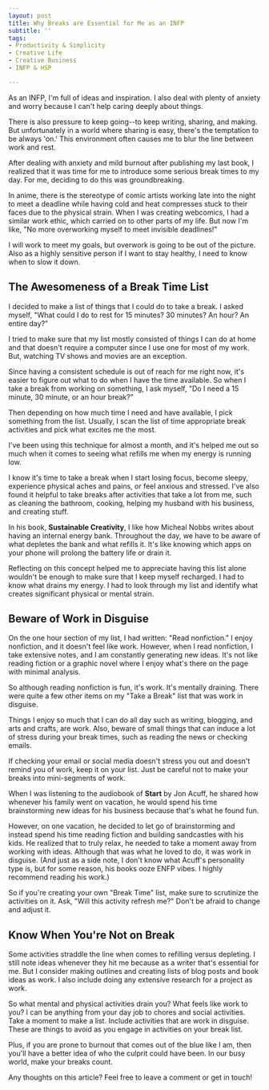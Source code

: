 ```yaml
---
layout: post
title: Why Breaks are Essential for Me as an INFP
subtitle: ''
tags:
- Productivity & Simplicity
- Creative Life
- Creative Business
- INFP & HSP

---
```

As an INFP,  I'm full of ideas and inspiration. I also deal with plenty of anxiety and worry because I can't help caring deeply about things.

There is also pressure to keep going--to keep writing, sharing, and making. But unfortunately in a world where sharing is easy, there's the temptation to be always 'on.' This environment often causes me to blur the line between work and rest.

After dealing with anxiety and mild burnout after publishing my last book, I realized that it was time for me to introduce some serious break times to my day. For me, deciding to do this was groundbreaking.

In anime, there is the stereotype of comic artists working late into the night to meet a deadline while having cold and heat compresses stuck to their faces due to the physical strain. When I was creating webcomics, I had a similar work ethic, which carried on to other parts of my life. But now I'm like, "No more overworking myself to meet invisible deadlines!" 

I will work to meet my goals, but overwork is going to be out of the picture. Also as a highly sensitive person if I want to stay healthy, I need to know when to slow it down. 

## The Awesomeness of a Break Time List

I decided to make a list of things that I could do to take a break. I asked myself, "What could I do to rest for 15 minutes? 30 minutes? An hour? An entire day?"

I tried to make sure that my list mostly consisted of things I can do at home and that doesn't require a computer since I use one for most of my work. But, watching TV shows and movies are an exception.

Since having a consistent schedule is out of reach for me right now, it's easier to figure out what to do when I have the time available. So when I take a break from working on something, I ask myself, "Do I need a 15 minute, 30 minute, or an hour break?"

Then depending on how much time I need and have available, I pick something from the list. Usually, I scan the list of time appropriate break activities and pick what excites me the most.

I've been using this technique for almost a month, and it's helped me out so much when it comes to seeing what refills me when my energy is running low.

I know it's time to take a break when I start losing focus, become sleepy, experience physical aches and pains, or feel anxious and stressed. I've also found it helpful to take breaks after activities that take a lot from me, such as cleaning the bathroom, cooking, helping my husband with his business, and creating stuff.

In his book, **Sustainable Creativity**, I like how Micheal Nobbs writes about having an internal energy bank. Throughout the day, we have to be aware of what depletes the bank and what refills it. It's like knowing which apps on your phone will prolong the battery life or drain it.

Reflecting on this concept helped me to appreciate having this list alone wouldn't be enough to make sure that I keep myself recharged. I had to know what drains my energy. I had to look through my list and identify what creates significant physical or mental strain.

## Beware of Work in Disguise

On the one hour section of my list, I had written: "Read nonfiction." I enjoy nonfiction, and it doesn't feel like work. However, when I read nonfiction, I take extensive notes, and I am constantly generating new ideas. It's not like reading fiction or a graphic novel where I enjoy what's there on the page with minimal analysis.

So although reading nonfiction is fun, it's work. It's mentally draining. There were quite a few other items on my "Take a Break" list that was work in disguise.

Things I enjoy so much that I can do all day such as writing, blogging, and arts and crafts, are work. Also, beware of small things that can induce a lot of stress during your break times, such as reading the news or checking emails.

If checking your email or social media doesn't stress you out and doesn't remind you of work, keep it on your list. Just be careful not to make your breaks into mini-segments of work.

When I was listening to the audiobook of **Start** by Jon Acuff, he shared how whenever his family went on vacation, he would spend his time brainstorming new ideas for his business because that's what he found fun.

However, on one vacation, he decided to let go of brainstorming and instead spend his time reading fiction and building sandcastles with his kids. He realized that to truly relax, he needed to take a moment away from working with ideas. Although that was what he loved to do, it was work in disguise. (And just as a side note, I don't know what Acuff's personality type is, but for some reason, his books ooze ENFP vibes. I highly recommend reading his work.)

So if you're creating your own "Break Time" list, make sure to scrutinize the activities on it. Ask, "Will this activity refresh me?" Don't be afraid to change and adjust it.

## Know When You're Not on Break

Some activities straddle the line when comes to refilling versus depleting. I still note ideas whenever they hit me because as a writer that's essential for me. But I consider making outlines and creating lists of blog posts and book ideas as work. I also include doing any extensive research for a project as work.

So what mental and physical activities drain you? What feels like work to you? I can be anything from your day job to chores and social activities. Take a moment to make a list. Include activities that are work in disguise. These are things to avoid as you engage in activities on your break list.

Plus, if you are prone to burnout that comes out of the blue like I am, then you'll have a better idea of who the culprit could have been. In our busy world, make your breaks count.

Any thoughts on this article? Feel free to leave a comment or get in touch!